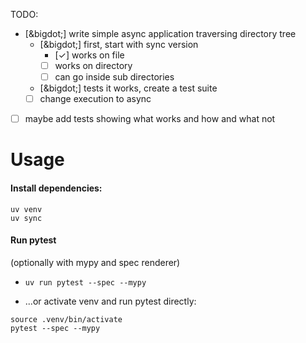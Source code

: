 TODO:

- [&bigdot;] write simple async application traversing directory tree
    - [&bigdot;] first, start with sync version
        - [&checkmark;] works on file
        - [ ] works on directory
        - [ ] can go inside sub directories
    - [&bigdot;] tests it works, create a test suite
    - [ ] change execution to async
- [ ] maybe add tests showing what works and how and what not


# Usage

#### Install dependencies:

```
uv venv
uv sync
```

#### Run pytest


(optionally with mypy and spec renderer)

- `uv run pytest --spec --mypy`

- ...or activate venv and run pytest directly:

```
source .venv/bin/activate
pytest --spec --mypy
```


